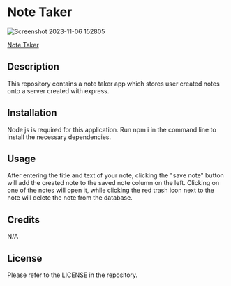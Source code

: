 # Note Taker
![Screenshot 2023-11-06 152805](https://github.com/ThirstyWombat/Note-Taker/assets/122827259/74796228-72f7-4b6a-8636-06af10cd7ab3)

<a href="https://vb-note-taker-b760620412ce.herokuapp.com/">Note Taker</a>

## Description

This repository contains a note taker app which stores user created notes onto a server created with express.

## Installation

Node js is required for this application. Run npm i in the command line to install the necessary dependencies.

## Usage

After entering the title and text of your note, clicking the "save note" button will add the created note to the saved note column on the left. Clicking on one of the notes will open it, while clicking the red trash icon next to the note will delete the note from the database.

## Credits

N/A

## License

Please refer to the LICENSE in the repository.
